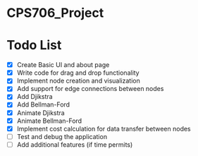 # CPS706_Project
# Todo List
- [x] Create Basic UI and about page
- [x] Write code for drag and drop functionality
- [x] Implement node creation and visualization
- [x] Add support for edge connections between nodes
- [x] Add Djikstra
- [x] Add Bellman-Ford
- [x] Animate Djikstra 
- [x] Animate Bellman-Ford 
- [x] Implement cost calculation for data transfer between nodes
- [ ] Test and debug the application
- [ ] Add additional features (if time permits)
